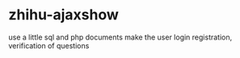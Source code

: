 # zhihu-ajaxshow
use a little sql and php documents make the user login  registration, verification of questions 
